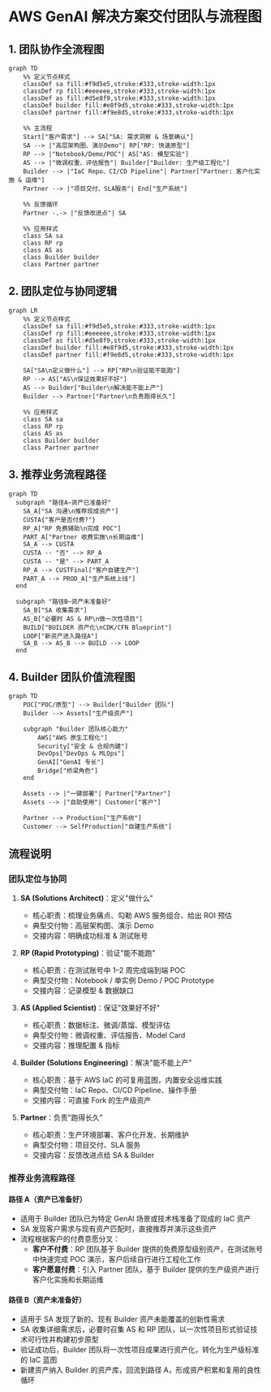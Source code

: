 # AWS GenAI 解决方案交付团队与流程图

## 1. 团队协作全流程图

```mermaid
graph TD
    %% 定义节点样式
    classDef sa fill:#f9d5e5,stroke:#333,stroke-width:1px
    classDef rp fill:#eeeeee,stroke:#333,stroke-width:1px
    classDef as fill:#d5e8f9,stroke:#333,stroke-width:1px
    classDef builder fill:#e8f9d5,stroke:#333,stroke-width:1px
    classDef partner fill:#f9e8d5,stroke:#333,stroke-width:1px

    %% 主流程
    Start["客户需求"] --> SA["SA: 需求洞察 & 场景确认"]
    SA --> |"高层架构图、演示Demo"| RP["RP: 快速原型"]
    RP --> |"Notebook/Demo/POC"| AS["AS: 模型实验"]
    AS --> |"微调权重、评估报告"| Builder["Builder: 生产级工程化"]
    Builder --> |"IaC Repo、CI/CD Pipeline"| Partner["Partner: 客户化实施 & 运维"]
    Partner --> |"项目交付、SLA服务"| End["生产系统"]

    %% 反馈循环
    Partner -.-> |"反馈改进点"| SA

    %% 应用样式
    class SA sa
    class RP rp
    class AS as
    class Builder builder
    class Partner partner
```

## 2. 团队定位与协同逻辑

```mermaid
graph LR
    %% 定义节点样式
    classDef sa fill:#f9d5e5,stroke:#333,stroke-width:1px
    classDef rp fill:#eeeeee,stroke:#333,stroke-width:1px
    classDef as fill:#d5e8f9,stroke:#333,stroke-width:1px
    classDef builder fill:#e8f9d5,stroke:#333,stroke-width:1px
    classDef partner fill:#f9e8d5,stroke:#333,stroke-width:1px

    SA["SA\n定义做什么"] --> RP["RP\n验证能不能跑"]
    RP --> AS["AS\n保证效果好不好"]
    AS --> Builder["Builder\n解决能不能上产"]
    Builder --> Partner["Partner\n负责跑得长久"]

    %% 应用样式
    class SA sa
    class RP rp
    class AS as
    class Builder builder
    class Partner partner
```

## 3. 推荐业务流程路径

```mermaid
graph TD
  subgraph "路径A—资产已准备好"
    SA_A["SA 沟通\n推荐现成资产"]
    CUSTA{"客户是否付费?"}
    RP_A["RP 免费辅助\n完成 POC"]
    PART_A["Partner 收费实施\n长期运维"]
    SA_A --> CUSTA
    CUSTA -- "否" --> RP_A
    CUSTA -- "是" --> PART_A
    RP_A --> CUSTFinal["客户自建生产"]
    PART_A --> PROD_A["生产系统上线"]
  end

  subgraph "路径B—资产未准备好"
    SA_B["SA 收集需求"]
    AS_B["必要时 AS & RP\n做一次性项目"]
    BUILD["BUILDER 资产化\nCDK/CFN Blueprint"]
    LOOP["新资产进入路径A"]
    SA_B --> AS_B --> BUILD --> LOOP
  end
```

## 4. Builder 团队价值流程图

```mermaid
graph TD
    POC["POC/原型"] --> Builder["Builder 团队"]
    Builder --> Assets["生产级资产"]

    subgraph "Builder 团队核心能力"
        AWS["AWS 原生工程化"]
        Security["安全 & 合规内建"]
        DevOps["DevOps & MLOps"]
        GenAI["GenAI 专长"]
        Bridge["桥梁角色"]
    end

    Assets --> |"一键部署"| Partner["Partner"]
    Assets --> |"自助使用"| Customer["客户"]

    Partner --> Production["生产系统"]
    Customer --> SelfProduction["自建生产系统"]
```

## 流程说明

### 团队定位与协同

1. **SA (Solutions Architect)**：定义"做什么"

   - 核心职责：梳理业务痛点、勾勒 AWS 服务组合、给出 ROI 预估
   - 典型交付物：高层架构图、演示 Demo
   - 交接内容：明确成功标准 & 测试账号

2. **RP (Rapid Prototyping)**：验证"能不能跑"

   - 核心职责：在测试账号中 1–2 周完成端到端 POC
   - 典型交付物：Notebook / 单实例 Demo / POC Prototype
   - 交接内容：记录模型 & 数据缺口

3. **AS (Applied Scientist)**：保证"效果好不好"

   - 核心职责：数据标注、微调/蒸馏、模型评估
   - 典型交付物：微调权重、评估报告、Model Card
   - 交接内容：推理配置 & 指标

4. **Builder (Solutions Engineering)**：解决"能不能上产"

   - 核心职责：基于 AWS IaC 的可复用蓝图，内置安全运维实践
   - 典型交付物：IaC Repo、CI/CD Pipeline、操作手册
   - 交接内容：可直接 Fork 的生产级资产

5. **Partner**：负责"跑得长久"
   - 核心职责：生产环境部署、客户化开发、长期维护
   - 典型交付物：项目交付、SLA 服务
   - 交接内容：反馈改进点给 SA & Builder

### 推荐业务流程路径

#### 路径 A（资产已准备好）

- 适用于 Builder 团队已为特定 GenAI 场景或技术栈准备了现成的 IaC 资产
- SA 发现客户需求与现有资产匹配时，直接推荐并演示这些资产
- 流程根据客户的付费意愿分叉：
  - **客户不付费**：RP 团队基于 Builder 提供的免费原型级别资产，在测试账号中快速完成 POC 演示，客户后续自行进行工程化工作
  - **客户愿意付费**：引入 Partner 团队，基于 Builder 提供的生产级资产进行客户化实施和长期运维

#### 路径 B（资产未准备好）

- 适用于 SA 发现了新的、现有 Builder 资产未能覆盖的创新性需求
- SA 收集详细需求后，必要时召集 AS 和 RP 团队，以一次性项目形式验证技术可行性并构建初步原型
- 验证成功后，Builder 团队将一次性项目成果进行资产化，转化为生产级标准的 IaC 蓝图
- 新建资产纳入 Builder 的资产库，回流到路径 A，形成资产积累和复用的良性循环

